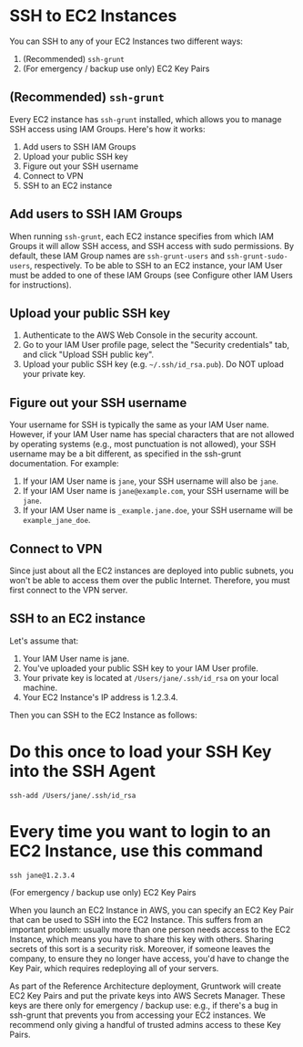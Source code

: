 # SSH to EC2 Instances

You can SSH to any of your EC2 Instances two different ways:

1. (Recommended) `ssh-grunt`
1. (For emergency / backup use only) EC2 Key Pairs

## (Recommended) `ssh-grunt`

Every EC2 instance has `ssh-grunt` installed, which allows you to manage SSH access using IAM Groups. Here's how it works:

1. Add users to SSH IAM Groups
1. Upload your public SSH key
1. Figure out your SSH username
1. Connect to VPN
1. SSH to an EC2 instance

## Add users to SSH IAM Groups

When running `ssh-grunt`, each EC2 instance specifies from which IAM Groups it will allow SSH access, and SSH access with sudo permissions. By default, these IAM Group names are `ssh-grunt-users` and `ssh-grunt-sudo-users`, respectively. To be able to SSH to an EC2 instance, your IAM User must be added to one of these IAM Groups (see Configure other IAM Users for instructions).

## Upload your public SSH key

1. Authenticate to the AWS Web Console in the security account.
1. Go to your IAM User profile page, select the "Security credentials" tab, and click "Upload SSH public key".
1. Upload your public SSH key (e.g. `~/.ssh/id_rsa.pub`). Do NOT upload your private key.

## Figure out your SSH username

Your username for SSH is typically the same as your IAM User name. However, if your IAM User name has special characters that are not allowed by operating systems (e.g., most punctuation is not allowed), your SSH username may be a bit different, as specified in the ssh-grunt documentation. For example:

1. If your IAM User name is `jane`, your SSH username will also be `jane`.
1. If your IAM User name is `jane@example.com`, your SSH username will be `jane`.
1. If your IAM User name is `_example.jane.doe`, your SSH username will be `example_jane_doe`.

## Connect to VPN

Since just about all the EC2 instances are deployed into public subnets, you won't be able to access them over the public Internet. Therefore, you must first connect to the VPN server.

## SSH to an EC2 instance

Let's assume that:

1.  Your IAM User name is jane.
1.  You've uploaded your public SSH key to your IAM User profile.
1.  Your private key is located at `/Users/jane/.ssh/id_rsa` on your local machine.
1.  Your EC2 Instance's IP address is 1.2.3.4.

Then you can SSH to the EC2 Instance as follows:

# Do this once to load your SSH Key into the SSH Agent

`ssh-add /Users/jane/.ssh/id_rsa`

# Every time you want to login to an EC2 Instance, use this command

`ssh jane@1.2.3.4`

(For emergency / backup use only) EC2 Key Pairs

When you launch an EC2 Instance in AWS, you can specify an EC2 Key Pair that can be used to SSH into the EC2 Instance. This suffers from an important problem: usually more than one person needs access to the EC2 Instance, which means you have to share this key with others. Sharing secrets of this sort is a security risk. Moreover, if someone leaves the company, to ensure they no longer have access, you'd have to change the Key Pair, which requires redeploying all of your servers.

As part of the Reference Architecture deployment, Gruntwork will create EC2 Key Pairs and put the private keys into AWS Secrets Manager. These keys are there only for emergency / backup use: e.g., if there's a bug in ssh-grunt that prevents you from accessing your EC2 instances. We recommend only giving a handful of trusted admins access to these Key Pairs.


<!-- ##DOCS-SOURCER-START
{
  "sourcePlugin": "local-copier",
  "hash": "1ed241916bc8afa2c487df52b1eae326"
}
##DOCS-SOURCER-END -->
